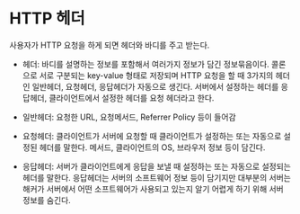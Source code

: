 # HTTP 헤더

사용자가 HTTP 요청을 하게 되면 헤더와 바디를 주고 받는다.

- 헤더: 바디를 설명하는 정보를 포함해서 여러가지 정보가 담긴 정보묶음이다. 콜론으로 서로 구분되는 key-value 형태로 저장되며 HTTP 요청을 할 때 3가지의 헤더인 일반헤더, 요청헤더, 응답헤더가 자동으로 생긴다. 서버에서 설정하는 헤더를 응답헤더, 클라이언트에서 설정한 헤더를 요청 헤더라고 한다.

- 일반헤더: 요청한 URL, 요청메서드, Referrer Policy 등이 들어감
- 요청헤더: 클라이언트가 서버에 요청할 때 클라이언트가 설정하는 또는 자동으로 설정된 헤더를 말한다. 메서드, 클라이언트의 OS, 브라우저 정보 등이 담긴다.
- 응답헤더: 서버가 클라이언트에게 응답을 보낼 때 설정하는 또는 자동으로 설정되는 헤더를 말한다. 응답헤더는 서버의 소프트웨어 정보 등이 담기지만 대부분의 서버는 해커가 서버에서 어떤 소프트웨어가 사용되고 있는지 알기 어렵게 하기 위해 서버 정보를 숨긴다.
